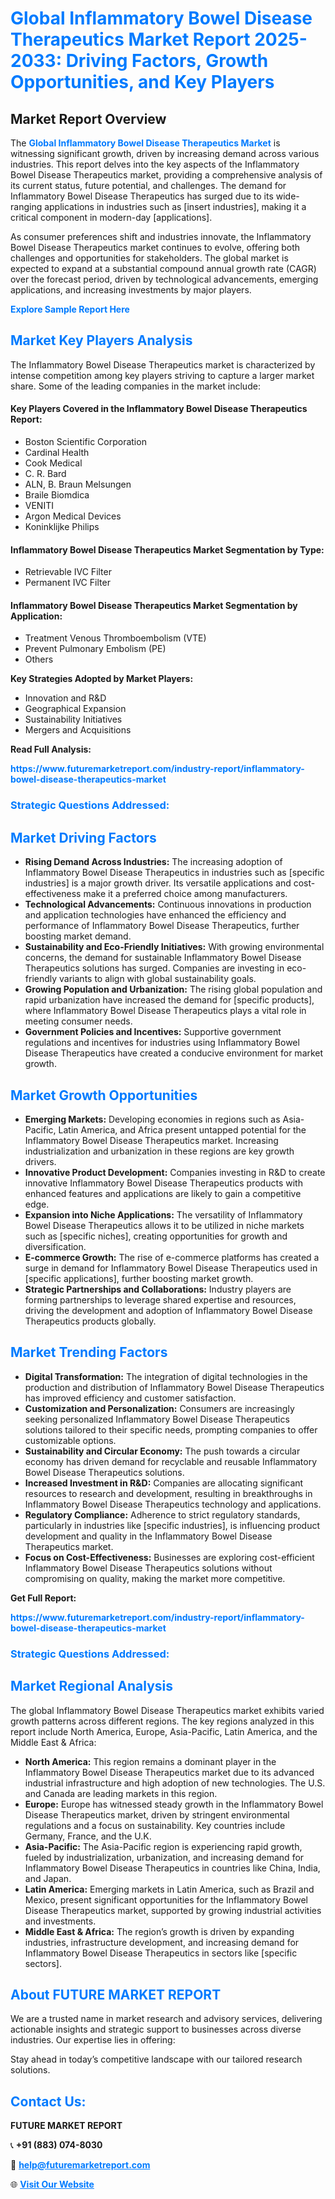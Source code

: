 <h1 style="color: #007BFF;">Global Inflammatory Bowel Disease Therapeutics Market Report 2025-2033: Driving Factors, Growth Opportunities, and Key Players</h1>

<section id="overview">
<h2>Market Report Overview</h2>
<p>The <a href="https://www.futuremarketreport.com/industry-report/inflammatory-bowel-disease-therapeutics-market" style="color: #007BFF; text-decoration: none;"><strong>Global Inflammatory Bowel Disease Therapeutics Market</strong></a> is witnessing significant growth, driven by increasing demand across various industries. This report delves into the key aspects of the Inflammatory Bowel Disease Therapeutics market, providing a comprehensive analysis of its current status, future potential, and challenges. The demand for Inflammatory Bowel Disease Therapeutics has surged due to its wide-ranging applications in industries such as [insert industries], making it a critical component in modern-day [applications].</p>
<p>As consumer preferences shift and industries innovate, the Inflammatory Bowel Disease Therapeutics market continues to evolve, offering both challenges and opportunities for stakeholders. The global market is expected to expand at a substantial compound annual growth rate (CAGR) over the forecast period, driven by technological advancements, emerging applications, and increasing investments by major players.</p>
</section>

<section id="overview">
<p><a href="https://www.futuremarketreport.com/request-sample/reportId=35941" style="color: #007BFF; text-decoration: none;"><strong>Explore Sample Report Here</strong></a></p>
</section>

<section id="key-players">
<h2 style="color: #007BFF;">Market Key Players Analysis</h2>
<p>The Inflammatory Bowel Disease Therapeutics market is characterized by intense competition among key players striving to capture a larger market share. Some of the leading companies in the market include:</p>
<h4>Key Players Covered in the Inflammatory Bowel Disease Therapeutics Report:</h4>
<ul><li>Boston Scientific Corporation</li><li>Cardinal Health</li><li>Cook Medical</li><li>C. R. Bard</li><li>ALN, B. Braun Melsungen</li><li>Braile Biomdica</li><li>VENITI</li><li>Argon Medical Devices</li><li>Koninklijke Philips</li></ul>
<h4>Inflammatory Bowel Disease Therapeutics Market Segmentation by Type:</h4>
<ul><li>Retrievable IVC Filter</li><li>Permanent IVC Filter</li></ul>

<h4>Inflammatory Bowel Disease Therapeutics Market Segmentation by Application:</h4>
<ul><li>Treatment Venous Thromboembolism (VTE)</li><li>Prevent Pulmonary Embolism (PE)</li><li>Others</li></ul>
<p><strong>Key Strategies Adopted by Market Players:</strong></p>
<ul>
<li>Innovation and R&D</li>
<li>Geographical Expansion</li>
<li>Sustainability Initiatives</li>
<li>Mergers and Acquisitions</li>
</ul>
</section>

<section>
<p><strong>Read Full Analysis: </strong></p><a href="https://www.futuremarketreport.com/industry-report/inflammatory-bowel-disease-therapeutics-market" style="color: #007BFF; text-decoration: none;"><strong>https://www.futuremarketreport.com/industry-report/inflammatory-bowel-disease-therapeutics-market</strong></a>
<h3 style="color: #007BFF;">Strategic Questions Addressed:</h3>
</section>

<section id="driving-factors">
<h2 style="color: #007BFF;">Market Driving Factors</h2>
<ul>
<li><strong>Rising Demand Across Industries:</strong> The increasing adoption of Inflammatory Bowel Disease Therapeutics in industries such as [specific industries] is a major growth driver. Its versatile applications and cost-effectiveness make it a preferred choice among manufacturers.</li>
<li><strong>Technological Advancements:</strong> Continuous innovations in production and application technologies have enhanced the efficiency and performance of Inflammatory Bowel Disease Therapeutics, further boosting market demand.</li>
<li><strong>Sustainability and Eco-Friendly Initiatives:</strong> With growing environmental concerns, the demand for sustainable Inflammatory Bowel Disease Therapeutics solutions has surged. Companies are investing in eco-friendly variants to align with global sustainability goals.</li>
<li><strong>Growing Population and Urbanization:</strong> The rising global population and rapid urbanization have increased the demand for [specific products], where Inflammatory Bowel Disease Therapeutics plays a vital role in meeting consumer needs.</li>
<li><strong>Government Policies and Incentives:</strong> Supportive government regulations and incentives for industries using Inflammatory Bowel Disease Therapeutics have created a conducive environment for market growth.</li>
</ul>
</section>

<section id="growth-opportunities">
<h2 style="color: #007BFF;">Market Growth Opportunities</h2>
<ul>
<li><strong>Emerging Markets:</strong> Developing economies in regions such as Asia-Pacific, Latin America, and Africa present untapped potential for the Inflammatory Bowel Disease Therapeutics market. Increasing industrialization and urbanization in these regions are key growth drivers.</li>
<li><strong>Innovative Product Development:</strong> Companies investing in R&D to create innovative Inflammatory Bowel Disease Therapeutics products with enhanced features and applications are likely to gain a competitive edge.</li>
<li><strong>Expansion into Niche Applications:</strong> The versatility of Inflammatory Bowel Disease Therapeutics allows it to be utilized in niche markets such as [specific niches], creating opportunities for growth and diversification.</li>
<li><strong>E-commerce Growth:</strong> The rise of e-commerce platforms has created a surge in demand for Inflammatory Bowel Disease Therapeutics used in [specific applications], further boosting market growth.</li>
<li><strong>Strategic Partnerships and Collaborations:</strong> Industry players are forming partnerships to leverage shared expertise and resources, driving the development and adoption of Inflammatory Bowel Disease Therapeutics products globally.</li>
</ul>
</section>

<section id="trending-factors">
<h2 style="color: #007BFF;">Market Trending Factors</h2>
<ul>
<li><strong>Digital Transformation:</strong> The integration of digital technologies in the production and distribution of Inflammatory Bowel Disease Therapeutics has improved efficiency and customer satisfaction.</li>
<li><strong>Customization and Personalization:</strong> Consumers are increasingly seeking personalized Inflammatory Bowel Disease Therapeutics solutions tailored to their specific needs, prompting companies to offer customizable options.</li>
<li><strong>Sustainability and Circular Economy:</strong> The push towards a circular economy has driven demand for recyclable and reusable Inflammatory Bowel Disease Therapeutics solutions.</li>
<li><strong>Increased Investment in R&D:</strong> Companies are allocating significant resources to research and development, resulting in breakthroughs in Inflammatory Bowel Disease Therapeutics technology and applications.</li>
<li><strong>Regulatory Compliance:</strong> Adherence to strict regulatory standards, particularly in industries like [specific industries], is influencing product development and quality in the Inflammatory Bowel Disease Therapeutics market.</li>
<li><strong>Focus on Cost-Effectiveness:</strong> Businesses are exploring cost-efficient Inflammatory Bowel Disease Therapeutics solutions without compromising on quality, making the market more competitive.</li>
</ul>
</section>

<section>
<p><strong>Get Full Report: </strong></p><a href="https://www.futuremarketreport.com/industry-report/inflammatory-bowel-disease-therapeutics-market" style="color: #007BFF; text-decoration: none;"><strong>https://www.futuremarketreport.com/industry-report/inflammatory-bowel-disease-therapeutics-market</strong></a>
<h3 style="color: #007BFF;">Strategic Questions Addressed:</h3>
</section>


<section id="regional-analysis">
<h2 style="color: #007BFF;">Market Regional Analysis</h2>
<p>The global Inflammatory Bowel Disease Therapeutics market exhibits varied growth patterns across different regions. The key regions analyzed in this report include North America, Europe, Asia-Pacific, Latin America, and the Middle East & Africa:</p>
<ul>
<li><strong>North America:</strong> This region remains a dominant player in the Inflammatory Bowel Disease Therapeutics market due to its advanced industrial infrastructure and high adoption of new technologies. The U.S. and Canada are leading markets in this region.</li>
<li><strong>Europe:</strong> Europe has witnessed steady growth in the Inflammatory Bowel Disease Therapeutics market, driven by stringent environmental regulations and a focus on sustainability. Key countries include Germany, France, and the U.K.</li>
<li><strong>Asia-Pacific:</strong> The Asia-Pacific region is experiencing rapid growth, fueled by industrialization, urbanization, and increasing demand for Inflammatory Bowel Disease Therapeutics in countries like China, India, and Japan.</li>
<li><strong>Latin America:</strong> Emerging markets in Latin America, such as Brazil and Mexico, present significant opportunities for the Inflammatory Bowel Disease Therapeutics market, supported by growing industrial activities and investments.</li>
<li><strong>Middle East & Africa:</strong> The region’s growth is driven by expanding industries, infrastructure development, and increasing demand for Inflammatory Bowel Disease Therapeutics in sectors like [specific sectors].</li>
</ul>
</section>

<footer>
<h2 style="color: #007BFF;">About FUTURE MARKET REPORT</h2>
<p>We are a trusted name in market research and advisory services, delivering actionable insights and strategic support to businesses across diverse industries. Our expertise lies in offering:</p>

<p>Stay ahead in today’s competitive landscape with our tailored research solutions.</p>

<h2 style="color: #007BFF;">Contact Us:</h2>
<p><strong>FUTURE MARKET REPORT</strong></p>
<p>📞 <strong>+91 (883) 074-8030</strong></p>
<p>📧 <strong><a href="mailto:help@futuremarketreport.com" style="color: #007BFF;">help@futuremarketreport.com</a></strong></p>
<p>🌐 <strong><a href="https://www.futuremarketreport.com/" style="color: #007BFF;">Visit Our Website</a></strong></p>
</footer>